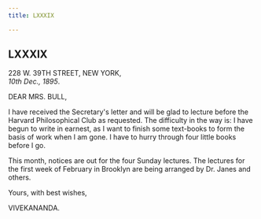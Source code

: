 ```yaml
---
title: LXXXIX

---
```





  

  


## LXXXIX

228 W. 39TH STREET, NEW YORK,  
*10th Dec., 1895*.

DEAR MRS. BULL,

I have received the Secretary's letter and will be glad to lecture
before the Harvard Philosophical Club as requested. The difficulty in
the way is: I have begun to write in earnest, as I want to finish some
text-books to form the basis of work when I am gone. I have to hurry
through four little books before I go.

This month, notices are out for the four Sunday lectures. The lectures
for the first week of February in Brooklyn are being arranged by Dr.
Janes and others. 

Yours, with best wishes,

VIVEKANANDA.


